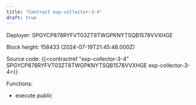 ```yaml
---
title: "Contract exp-collector-3-4"
draft: true
---
```

Deployer: SPGYCP878RYFVT03ZT8TWGPKNYTSQB1578VVXHGE


 



Block height: 158433 (2024-07-19T21:45:48.000Z)

Source code: {{<contractref "exp-collector-3-4" SPGYCP878RYFVT03ZT8TWGPKNYTSQB1578VVXHGE exp-collector-3-4>}}

Functions:

* execute _public_
